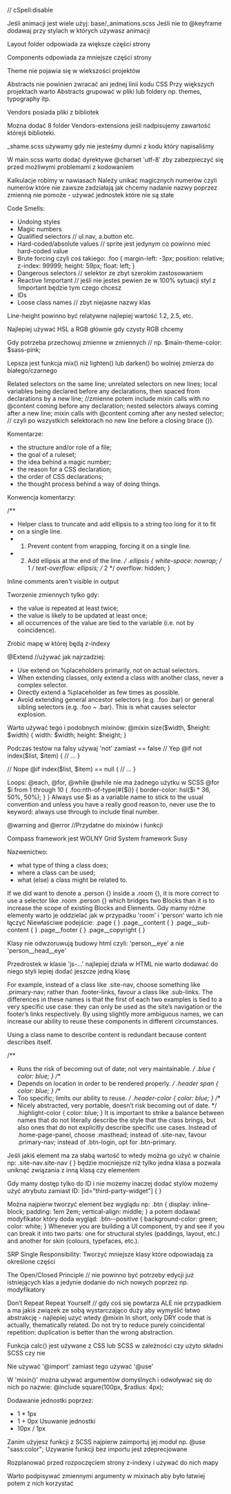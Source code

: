 // cSpell:disable

Jeśli animacji jest wiele użyj: base/\_animations.scss
Jeśli nie to @keyframe dodawaj przy stylach w których używasz animacji

Layout folder odpowiada za większe części strony

Components odpowiada za mniejsze części strony

Theme nie pojawia się w wiekszości projektów

Abstracts nie powinien zwracać ani jednej linii kodu CSS
Przy większych projektach warto Abstracts grupować w pliki lub foldery np. themes, typography itp.

Vendors posiada pliki z bibliotek

Można dodać 8 folder Vendors-extensions jeśli nadpisujemy zawartość którejś biblioteki.

\_shame.scss używamy gdy nie jesteśmy dumni z kodu który napisaliśmy

W main.scss warto dodać dyrektywe @charset 'utf-8' zby zabezpieczyć się przed możliwymi problemami z kodowaniem

Kalkulacje robimy w nawiasach
Należy unikać magicznych numerów czyli numerów które nie zawsze zadziałają jak chcemy nadanie nazwy poprzez zmienną nie pomoże - używać jednostek które nie są stałe

Code Smells:

- Undoing styles
- Magic numbers
- Qualified selectors // ul.nav, a.button etc.
- Hard-coded/absolute values // sprite jest jedynym co powinno mieć hard-coded value
- Brute forcing
  czyli coś takiego:
  .foo {
    margin-left: -3px;
    position: relative;
    z-index: 99999;
    height: 59px;
    float: left;
  }
- Dangerous selectors // selektor ze zbyt szerokim zastosowaniem
- Reactive !important // jeśli nie jesteś pewien że w 100% sytuacji styl z !important będzie tym czego chcesz
- IDs
- Loose class names // zbyt niejasne nazwy klas

Line-height powinno być relatywne najlepiej wartość 1.2, 2.5, etc.

Najlepiej używać HSL a RGB głównie gdy czysty RGB chcemy

Gdy potrzeba przechowuj zmienne w zmiennych // np. $main-theme-color: $sass-pink;

Lepsza jest funkcja mix() niż lighten() lub darken() bo wolniej zmierza do białego/czarnego

Related selectors on the same line; unrelated selectors on new lines;
local variables being declared before any declarations, then spaced from declarations by a new line; //zmienne potem include
mixin calls with no @content coming before any declaration;
nested selectors always coming after a new line;
mixin calls with @content coming after any nested selector; // czyli po wszystkich selektorach
no new line before a closing brace (}).

Komentarze:

- the structure and/or role of a file;
- the goal of a ruleset;
- the idea behind a magic number;
- the reason for a CSS declaration;
- the order of CSS declarations;
- the thought process behind a way of doing things.

Konwencja komentarzy:

/**
 * Helper class to truncate and add ellipsis to a string too long for it to fit
 * on a single line.
 * 1. Prevent content from wrapping, forcing it on a single line.
 * 2. Add ellipsis at the end of the line.
 */
.ellipsis {
  white-space: nowrap; /* 1 */
  text-overflow: ellipsis; /* 2 */
  overflow: hidden;
}

Inline comments aren't visible in output

Tworzenie zmiennych tylko gdy:
- the value is repeated at least twice;
- the value is likely to be updated at least once;
- all occurrences of the value are tied to the variable (i.e. not by coincidence).

Zrobić mapę w której będą z-indexy

@Extend //używać jak najrzadziej:
- Use extend on %placeholders primarily, not on actual selectors.
- When extending classes, only extend a class with another class, never a complex selector.
- Directly extend a %placeholder as few times as possible.
- Avoid extending general ancestor selectors (e.g. .foo .bar) or general sibling selectors (e.g. .foo ~ .bar). This is what causes selector explosion.

Warto używać tego i podobnych mixinów:
@mixin size($width, $height: $width) {
  width: $width;
  height: $height;
}

Podczas testów na falsy używaj 'not' zamiast == false
// Yep
@if not index($list, $item) {
  // …
}

// Nope
@if index($list, $item) == null {
  // …
}

Loops:
@each, @for, @while
@while nie ma żadnego użytku w SCSS
@for $i from 1 through 10 {
  .foo:nth-of-type(#{$i}) {
    border-color: hsl($i * 36, 50%, 50%);
  }
}
Always use $i as a variable name to stick to the usual convention and unless you have a really good reason to, never use the to keyword: always use through to include final number.

@warning and @error //Przydatne do mixinów i funkcji

Compass framework jest WOLNY
Grid System framework Susy

Nazwenictwo:
- what type of thing a class does;
- where a class can be used;
- what (else) a class might be related to.

If we did want to denote a .person {} inside a .room {}, it is more correct to use a selector like .room .person {} which bridges two Blocks than it is to increase the scope of existing Blocks and Elements.
Gdy mamy różne elementy warto je oddzielać jak w przypadku 'room' i 'person' warto ich nie łączyć
Niewłaściwe podejście:
.page { }
  .page__content { }
  .page__sub-content { }
  .page__footer { }
    .page__copyright { }

Klasy nie odwzoruwują budowy html czyli:
'person__eye' a nie 'person__head__eye'

Przedrostek w klasie 'js-...' najlepiej działa w HTML nie warto dodawać do niego styli lepiej dodać jeszcze jedną klasę

For example, instead of a class like .site-nav, choose something like .primary-nav; rather than .footer-links, favour a class like .sub-links.
The differences in these names is that the first of each two examples is tied to a very specific use case: they can only be used as the site’s navigation or the footer’s links respectively. By using slightly more ambiguous names, we can increase our ability to reuse these components in different circumstances.

Using a class name to describe content is redundant because content describes itself.

/**
 * Runs the risk of becoming out of date; not very maintainable.
 */
.blue {
  color: blue;
}
/**
 * Depends on location in order to be rendered properly.
 */
.header span {
  color: blue;
}
/**
 * Too specific; limits our ability to reuse.
 */
.header-color {
  color: blue;
}
/**
 * Nicely abstracted, very portable, doesn’t risk becoming out of date.
 */
.highlight-color {
  color: blue;
}
It is important to strike a balance between names that do not literally describe the style that the class brings, but also ones that do not explicitly describe specific use cases. Instead of .home-page-panel, choose .masthead; instead of .site-nav, favour .primary-nav; instead of .btn-login, opt for .btn-primary.

Jeśli jakiś element ma za słabą wartość to wtedy można go użyć w chainie np: .site-nav.site-nav { } będzie mocniejsze niż tylko jedna klasa a pozwala uniknąć związania z inną klasą czy elementem

Gdy mamy dostęp tylko do ID i nie możemy inaczej dodać stylów możemy użyć atrybutu zamiast ID:
[id="third-party-widget"] { }

Można najpierw tworzyć element bez wyglądu np:
.btn {
  display: inline-block;
  padding: 1em 2em;
  vertical-align: middle;
}
a potem dodawać modyfikator który doda wygląd:
.btn--positive {
  background-color: green;
  color: white;
}
Whenever you are building a UI component, try and see if you can break it into two parts: one for structural styles (paddings, layout, etc.) and another for skin (colours, typefaces, etc.).

SRP Single Responsibility:
Tworzyć mniejsze klasy które odpowiadają za określone części

The Open/Closed Principle // nie powinno być potrzeby edycji już istniejących klas a jedynie dodanie do nich nowych poprzez np. modyfikatory

Don’t Repeat Repeat Yourself // gdy coś się powtarza ALE nie przypadkiem a ma jakiś związek ze sobą wystarczająco duży aby wymyślić łatwo abstrakcję - najlepiej uzyć wtedy @mixin
In short, only DRY code that is actually, thematically related. Do not try to reduce purely coincidental repetition: duplication is better than the wrong abstraction.

Funkcja calc() jest używane z CSS lub SCSS w zależności czy użyto składni SCSS czy nie

Nie używać '@import' zamiast tego używać '@use'

W 'mixin()' można używać argumentów domyślnych i odwoływać się do nich po nazwie: @include square(100px, $radius: 4px);

Dodawanie jednostki poprzez:
- 1 * 1px
- 1 + 0px
Usuwanie jednostki
- 10px / 1px

Zanim użyjesz funkcji z SCSS najpierw zaimportuj jej moduł np. @use "sass:color";
Uzywanie funkcji bez importu jest zdeprecjowane

Rozplanować przed rozpoczęciem strony z-indexy i używać do nich mapy

Warto podpisywać zmiennymi argumenty w mixinach aby było łatwiej potem z nich korzystać

